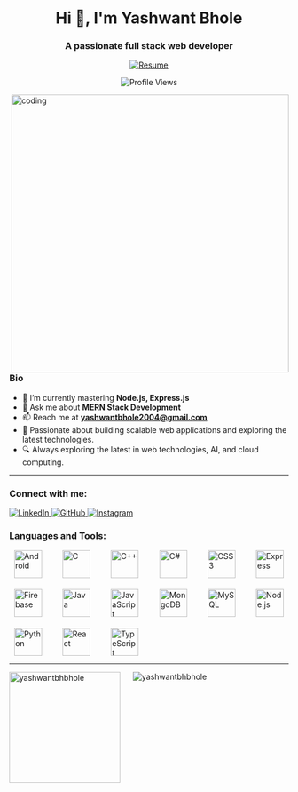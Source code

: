 <h1 align="center">Hi 👋, I'm Yashwant Bhole</h1>
<h3 align="center">A passionate full stack web developer</h3>

<p align="center">
  <a href="https://drive.google.com/file/d/1Bx5xGQN4u00xJTllODWGpHlrLXEk1S9j/view?usp=sharing/view?usp=sharing" target="_blank">
    <img src="https://img.shields.io/badge/Resume-Download-blue?style=for-the-badge&logo=adobeacrobatreader&logoColor=white" alt="Resume" />
  </a>
</p>

<p align="center">
  <img src="https://komarev.com/ghpvc/?username=YashwantBhole&label=Profile%20views&color=0e75b6&style=flat" alt="Profile Views" />
</p>

<img align="right" alt="coding" width="500" src="https://images-wixmp-ed30a86b8c4ca887773594c2.wixmp.com/f/c83c004e-1370-4756-88e5-4071de797088/dgdq8br-09cc7ad6-a021-47a5-b0e0-917b12b0f7a7.gif?token=eyJ0eXAiOiJKV1QiLCJhbGciOiJIUzI1NiJ9.eyJzdWIiOiJ1cm46YXBwOjdlMGQxODg5ODIyNjQzNzNhNWYwZDQxNWVhMGQyNmUwIiwiaXNzIjoidXJuOmFwcDo3ZTBkMTg4OTgyMjY0MzczYTVmMGQ0MTVlYTBkMjZlMCIsIm9iaiI6W1t7InBhdGgiOiJcL2ZcL2M4M2MwMDRlLTEzNzAtNDc1Ni04OGU1LTQwNzFkZTc5NzA4OFwvZGdkcThici0wOWNjN2FkNi1hMDIxLTQ3YTUtYjBlMC05MTdiMTJiMGY3YTcuZ2lmIn1dXSwiYXVkIjpbInVybjpzZXJ2aWNlOmZpbGUuZG93bmxvYWQiXX0.tqRMtE-b2QiI2nnefNxSDMJvZCcYqFmq2ccg_Xfzqb8" />

### Bio
- 🌱 I’m currently mastering **Node.js, Express.js**
- 💬 Ask me about **MERN Stack Development**
- 📫 Reach me at **yashwantbhole2004@gmail.com**
- 🚀 Passionate about building scalable web applications and exploring the latest technologies.
- 🔍 Always exploring the latest in web technologies, AI, and cloud computing.
---

<h3 align="left">Connect with me:</h3>
<p align="left">
<a href="https://www.linkedin.com/in/yashwantbhole/" target="_blank">
  <img src="https://img.shields.io/badge/LinkedIn-0077B5?style=flat&logo=linkedin&logoColor=white" alt="LinkedIn" />
</a>  
<a href="https://github.com/YashwantBhole" target="_blank">
  <img src="https://img.shields.io/badge/GitHub-181717?style=flat&logo=github&logoColor=white" alt="GitHub" />
</a>
<a href="https://instagram.com/yashwant_bhole_07" target="_blank">
  <img src="https://img.shields.io/badge/Instagram-E4405F?style=flat&logo=instagram&logoColor=white" alt="Instagram" />
</a>
</p>

<h3 align="left">Languages and Tools:</h3>
<p align="left" style="display: grid; grid-template-columns: repeat(auto-fill, minmax(60px, 1fr)); gap: 20px; justify-items: center;">
  <a href="https://developer.android.com" target="_blank" style="outline: none; border: none;">
    <img src="https://cdn.jsdelivr.net/gh/devicons/devicon/icons/android/android-original.svg" alt="Android" width="50" height="50" style="transition: transform 0.3s;"/>
  </a>
  <a href="https://www.cprogramming.com/" target="_blank" style="outline: none; border: none;">
    <img src="https://cdn.jsdelivr.net/gh/devicons/devicon/icons/c/c-original.svg" alt="C" width="50" height="50" style="transition: transform 0.3s;"/>
  </a>
  <a href="https://www.w3schools.com/cpp/" target="_blank" style="outline: none; border: none;">
    <img src="https://cdn.jsdelivr.net/gh/devicons/devicon/icons/cplusplus/cplusplus-original.svg" alt="C++" width="50" height="50" style="transition: transform 0.3s;"/>
  </a>
  <a href="https://www.w3schools.com/cs/" target="_blank" style="outline: none; border: none;">
    <img src="https://cdn.jsdelivr.net/gh/devicons/devicon/icons/csharp/csharp-original.svg" alt="C#" width="50" height="50" style="transition: transform 0.3s;"/>
  </a>
  <a href="https://www.w3schools.com/css/" target="_blank" style="outline: none; border: none;">
    <img src="https://cdn.jsdelivr.net/gh/devicons/devicon/icons/css3/css3-original.svg" alt="CSS3" width="50" height="50" style="transition: transform 0.3s;"/>
  </a>
  <a href="https://expressjs.com" target="_blank" style="outline: none; border: none;">
    <img src="https://cdn.jsdelivr.net/gh/devicons/devicon/icons/express/express-original.svg" alt="Express" width="50" height="50" style="transition: transform 0.3s;"/>
  </a>
  <a href="https://firebase.google.com/" target="_blank" style="outline: none; border: none;">
    <img src="https://cdn.jsdelivr.net/gh/devicons/devicon/icons/firebase/firebase-plain.svg" alt="Firebase" width="50" height="50" style="transition: transform 0.3s;"/>
  </a>
  <a href="https://www.java.com" target="_blank" style="outline: none; border: none;">
    <img src="https://cdn.jsdelivr.net/gh/devicons/devicon/icons/java/java-original.svg" alt="Java" width="50" height="50" style="transition: transform 0.3s;"/>
  </a>
  <a href="https://developer.mozilla.org/en-US/docs/Web/JavaScript" target="_blank" style="outline: none; border: none;">
    <img src="https://cdn.jsdelivr.net/gh/devicons/devicon/icons/javascript/javascript-original.svg" alt="JavaScript" width="50" height="50" style="transition: transform 0.3s;"/>
  </a>
  <a href="https://www.mongodb.com/" target="_blank" style="outline: none; border: none;">
    <img src="https://cdn.jsdelivr.net/gh/devicons/devicon/icons/mongodb/mongodb-original.svg" alt="MongoDB" width="50" height="50" style="transition: transform 0.3s;"/>
  </a>
  <a href="https://www.mysql.com/" target="_blank" style="outline: none; border: none;">
    <img src="https://cdn.jsdelivr.net/gh/devicons/devicon/icons/mysql/mysql-original.svg" alt="MySQL" width="50" height="50" style="transition: transform 0.3s;"/>
  </a>
  <a href="https://nodejs.org" target="_blank" style="outline: none; border: none;">
    <img src="https://cdn.jsdelivr.net/gh/devicons/devicon/icons/nodejs/nodejs-original.svg" alt="Node.js" width="50" height="50" style="transition: transform 0.3s;"/>
  </a>
  <a href="https://www.python.org" target="_blank" style="outline: none; border: none;">
    <img src="https://cdn.jsdelivr.net/gh/devicons/devicon/icons/python/python-original.svg" alt="Python" width="50" height="50" style="transition: transform 0.3s;"/>
  </a>
  <a href="https://reactjs.org/" target="_blank" style="outline: none; border: none;">
    <img src="https://cdn.jsdelivr.net/gh/devicons/devicon/icons/react/react-original.svg" alt="React" width="50" height="50" style="transition: transform 0.3s;"/>
  </a>
  <a href="https://www.typescriptlang.org/" target="_blank" style="outline: none; border: none;">
    <img src="https://cdn.jsdelivr.net/gh/devicons/devicon/icons/typescript/typescript-original.svg" alt="TypeScript" width="50" height="50" style="transition: transform 0.3s;"/>
  </a>
</p>

---

<!-- Stats Section -->
<div style="display: flex; gap: 20px;">
  <img align="left" height="200" src="https://github-readme-stats.vercel.app/api/top-langs?username=YashwantBhole&show_icons=true&locale=en&layout=compact" alt="yashwantbhbhole" />
  <img align="center" src="https://github-readme-stats.vercel.app/api?username=YashwantBhole&show_icons=true&locale=en" alt="yashwantbhbhole" />
</div>

<!-- Hover effect for icons -->
